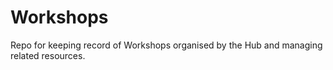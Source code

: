 # Workshops

Repo for keeping record of Workshops organised by the Hub and managing related resources.
